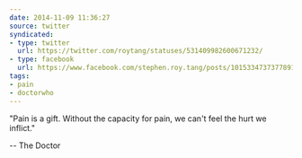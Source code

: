 ```yaml
---
date: 2014-11-09 11:36:27
source: twitter
syndicated:
- type: twitter
  url: https://twitter.com/roytang/statuses/531409982600671232/
- type: facebook
  url: https://www.facebook.com/stephen.roy.tang/posts/10153347373778912
tags:
- pain
- doctorwho
---
```


"Pain is a gift. Without the capacity for pain, we can't feel the hurt we inflict." 

-- The Doctor